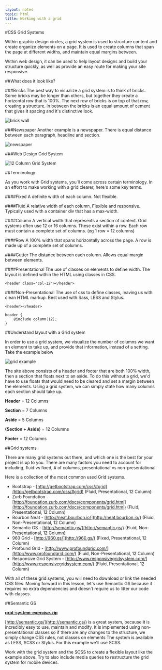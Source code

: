 ```yaml
---
layout: notes
topic: html
title: Working with a grid
---
```


#CSS Grid Systems

Within graphic design circles, a grid system is used to structure content and create organize elements on a page.  It is used to create columns that span the page at different widths, and maintain equal margins between.

Within web design, it can be used to help layout designs and build your structure quickly, as well as provide an easy route for making your site responsive.


##What does it look like?

###Bricks
The best way to visualize a grid system is to think of bricks. Some bricks may be longer than others, but together they create a horizontal row that is 100%. The next row of bricks is on top of that row, creating a structure. In between the bricks is an equal amount of cement that gives it spacing and it's distinctive look.

![brick wall](http://i.imgur.com/qnoiBnUl.jpg)

###Newspaper
Another example is a newspaper. There is equal distance between each paragraph, headline and section.

![newspaper](http://i.imgur.com/nWvJRrD.jpg)

###Web Design Grid System

![12 Column Grid System](http://i.imgur.com/f2IfouCl.png)

##Terminology

As you work with Grid systems, you'll come across certain terminology. In an effort to make working with a grid clearer, here's some key terms.

####Fixed
A definite width of each column. Not flexible.

####Fluid
A relative width of each column, Flexible and responsive. Typically used with a container div that has a max-width.

####Column
A vertical width that represents a section of content. Grid systems often use 12 or 16 columns. These exist within a row. Each row must contain a complete set of columns. (eg 1 row = 12 columns)

####Row
A 100% width that spans horizontally across the page. A row is made up of a complete set of columns.

####Gutter
The distance between each column. Allows equal margin between elements.

####Presentational
The use of classes on elements to define width. The layout is defined within the HTML using classes in CSS.

	<header class="col-12"></header>

####Non-Presentational
The use of css to define classes, leaving us with clean HTML markup. Best used with Sass, LESS and Stylus.

	<header></header>

	header {
		@include column(12);
	}

##Understand layout with a Grid system

In order to use a grid system, we visualize the number of columns we want an element to take up, and provide that information, instead of a setting. Take the example below

![grid example](http://i.imgur.com/ZUPVIk7l.png)

The site above consists of a header and footer that are both 100% width, then a section that floats next to an aside. To do this without a grid, we'd have to use floats that would need to be cleared and set a margin between the elements. Using a grid system, we can simply state how many columns each section should take up.

**Header** = 12 Columns

**Section** = 7 Columns

**Aside** = 5 Columns

**(Section + Aside)** = 12 Columns

**Footer** = 12 Columns

##Grid systems

There are many grid systems out there, and which one is the best for your project is up to you. There are many factors you need to account for including, fluid vs fixed, # of columns, presentational vs non-presentational.

Here is a collection of the most common used Grid systems.

* Bootstrap - [http://getbootstrap.com/css/#grid](http://getbootstrap.com/css/#grid) (Fluid, Presentational, 12 Column)
* Zurb Foundation - [http://foundation.zurb.com/docs/components/grid.html](http://foundation.zurb.com/docs/components/grid.html) (Fluid, Presentational, 12 Column)
* Bourbon Neat - [http://neat.bourbon.io/](http://neat.bourbon.io/) (Fluid, Non-Presentational, 12 Column)
* Semantic GS - [http://semantic.gs/](http://semantic.gs/) (Fluid, Non-Presentational, 12 Column)
* 960 Grid - [http://960.gs/](http://960.gs/) (Fixed, Presentational, 12 Column)
* Profound Grid - [http://www.profoundgrid.com/](http://www.profoundgrid.com/) (Fluid, Non-Presentational, 12 Column)
* Responsive Grid System - [http://www.responsivegridsystem.com/](http://www.responsivegridsystem.com/) (Fluid, Presentational, 12 Column)

With all of these grid systems, you will need to download or link the needed CSS files. Moving forward in this lesson, let's use Semantic GS because it requires no extra dependencies and doesn't require us to litter our code with classes.

##Semantic GS

<a href="exercises/grid-system-exercise.zip" class="exercise">**grid-system-exercise.zip**</a>

[http://semantic.gs/](http://semantic.gs/) is a great system, because it is incredibly easy to use, maintain and modify. It is implemented using non-presentational classes so if there are any changes to the structure, we simply change CSS rules, not classes on elements
The system is available as LESS, SCSS or Stylus. For this example we'll use SCSS.

Work with the grid system and the SCSS to create a flexible layout like the example above. Try to also include media queries to restructure the grid system for mobile devices.